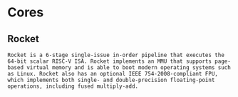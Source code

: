 # Cores

## Rocket

	Rocket is a 6-stage single-issue in-order pipeline that executes the 64-bit scalar RISC-V ISA. Rocket implements an MMU that supports page-based virtual memory and is able to boot modern operating systems such as Linux. Rocket also has an optional IEEE 754-2008-compliant FPU, which implements both single- and double-precision floating-point operations, including fused multiply-add.
